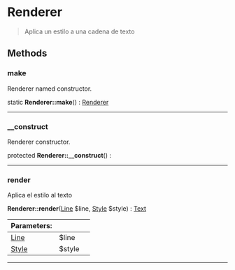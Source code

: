 
                                                                                                                                            
    
# Renderer


> Aplica un estilo a una cadena de texto
>
> 








## Methods

### make
Renderer named constructor.


static **Renderer::make**() : [Renderer](../../../Renderer.md)



---


### __construct
Renderer constructor.


protected **Renderer::__construct**() : 



---


### render
Aplica el estilo al texto


**Renderer::render**([Line](../../../Line.md) $line, [Style](../../../Style.md) $style) : [Text](../../../Text.md)


|Parameters: | | |
| --- | --- | --- |
|[Line](../../../Line.md) |$line |  |
|[Style](../../../Style.md) |$style |  |

---


                                                                                                                                                                                                                                                                                                                                                                                                            
    
                                                                                                                                                                                                                                                                             
                